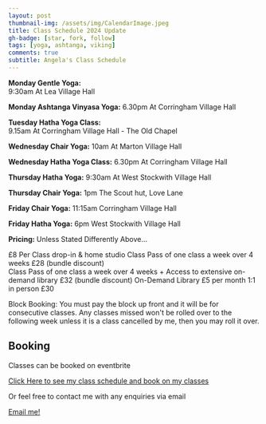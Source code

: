 ```yaml
---
layout: post
thumbnail-img: /assets/img/CalendarImage.jpeg
title: Class Schedule 2024 Update
gh-badge: [star, fork, follow]
tags: [yoga, ashtanga, viking]
comments: true
subtitle: Angela's Class Schedule
---
```


**Monday Gentle Yoga:**  
9:30am 
At Lea Village Hall

**Monday Ashtanga Vinyasa Yoga:** 
6.30pm 
At Corringham Village Hall

**Tuesday Hatha Yoga Class:**  
9.15am 
At Corringham Village Hall - The Old Chapel 

**Wednesday Chair Yoga:** 
10am 
At Marton Village Hall 

**Wednesday Hatha Yoga Class:** 
6.30pm
At Corringham Village Hall

**Thursday Hatha Yoga:** 
9:30am 
At West Stockwith Village Hall

**Thursday Chair Yoga:** 
1pm 
The Scout hut, Love Lane

**Friday Chair Yoga:** 
11:15am 
Corringham Village Hall

**Friday Hatha Yoga:** 
6pm 
West Stockwith Village Hall

**Pricing:** 
Unless Stated Differently Above...

£8 Per Class drop-in & home studio
Class Pass of one class a week over 4 weeks £28 (bundle discount)  
Class Pass of one class a week over 4 weeks + Access to extensive on-demand library £32 (bundle discount)
On-Demand Library £5 per month
1:1 in person £30 

Block Booking: You must pay the block up front and it will be for consecutive classes.  Any classes missed won't be rolled over to the following week unless it is a class cancelled by me, then you may roll it over.

## Booking

Classes can be booked on eventbrite

<a href="https://www.eventbrite.co.uk/o/viking-yoga-32244940565">Click Here to see my class schedule and book on my classes</a>

Or feel free to contact me with any enquiries via email

[Email me!](mailto:yogaovyboyle@gmail.com)
